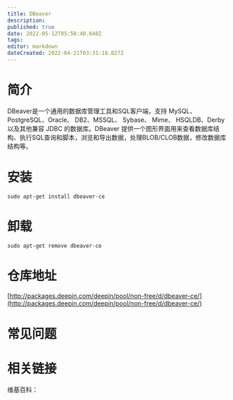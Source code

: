 ```yaml
---
title: DBeaver
description: 
published: true
date: 2022-05-12T05:58:48.648Z
tags: 
editor: markdown
dateCreated: 2022-04-21T03:31:18.027Z
---
```


# 简介

DBeaver是一个通用的数据库管理工具和SQL客户端，支持 MySQL、PostgreSQL、Oracle、 DB2、MSSQL、 Sybase、 Mime、 HSQLDB、Derby以及其他兼容 JDBC 的数据库。DBeaver 提供一个图形界面用来查看数据库结构、执行SQL查询和脚本，浏览和导出数据，处理BLOB/CLOB数据，修改数据库结构等。

# 安装

`sudo apt-get install dbeaver-ce`

# 卸载

`sudo apt-get remove dbeaver-ce`

# 仓库地址

[http://packages.deepin.com/deepin/pool/non-free/d/dbeaver-ce/](http://packages.deepin.com/deepin/pool/non-free/d/dbeaver-ce/)


# 常见问题


# 相关链接

维基百科：